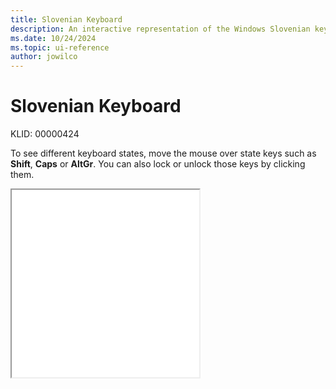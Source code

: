 ```yaml
---
title: Slovenian Keyboard
description: An interactive representation of the Windows Slovenian keyboard. To see different keyboard states, click or move the mouse over the state keys.
ms.date: 10/24/2024
ms.topic: ui-reference
author: jowilco
---
```


# Slovenian Keyboard

KLID: 00000424

To see different keyboard states, move the mouse over state keys such as **Shift**, **Caps** or **AltGr**. You can also lock or unlock those keys by clicking them.

<iframe src="kbdcr_1.html" height="300"></iframe>
